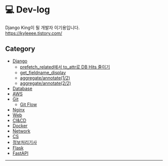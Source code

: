 # 💻 Dev-log

Django King이 될 개발자 이기용입니다. <br>
https://kyleeee.tistory.com/

## Category
* [Django](https://github.com/leeky940926/dev-log/tree/main/Django)
    * [prefetch_related에서 to_attr로 DB Hits 줄이기](https://github.com/leeky940926/dev-log/blob/main/Django/prefetch_related%EC%97%90%EC%84%9C%20to_attr%EB%A1%9C%20DB%20Hits%20%EC%A4%84%EC%9D%B4%EA%B8%B0.md)
    * [get_fieldname_display](https://github.com/leeky940926/dev-log/blob/main/Django/get_fieldname_display.md)
    * [aggregate/annotate(1/2)](https://github.com/leeky940926/dev-log/blob/main/Django/aggregate%26annotate(1of2).md)
    * [aggregate/annotate(2/2)](https://github.com/leeky940926/dev-log/blob/main/Django/aggregate%26annotate(2of2).md)
* [Database](https://github.com/leeky940926/dev-log/tree/main/Database)
* [AWS](https://github.com/leeky940926/dev-log/tree/main/AWS)
* [Git](https://github.com/leeky940926/dev-log/tree/main/Git)
    * [Git Flow](https://github.com/leeky940926/dev-log/blob/main/Git/Git%20Flow.md)
* [Nginx](https://github.com/leeky940926/dev-log/tree/main/Nginx)
* [Web](https://github.com/leeky940926/dev-log/tree/main/Web)
* [CI&CD](https://github.com/leeky940926/dev-log/tree/main/CICD)
* [Docker](https://github.com/leeky940926/dev-log/tree/main/Docker)
* [Network](https://github.com/leeky940926/dev-log/tree/main/Network)
* [CS](https://github.com/leeky940926/dev-log/tree/main/CS)
* [정보처리기사](https://github.com/leeky940926/dev-log/tree/main/%EC%A0%95%EB%B3%B4%EC%B2%98%EB%A6%AC%EA%B8%B0%EC%82%AC)
* [Flask](https://github.com/leeky940926/dev-log/tree/main/Flask)
* [FastAPI](https://github.com/leeky940926/dev-log/tree/main/FastAPI)
----
